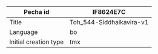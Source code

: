 |Pecha id | IF8624E7C
| --- | --- 
|Title | Toh_544-Siddhaikavira-v1 
|Language | bo
|Initial creation type | tmx